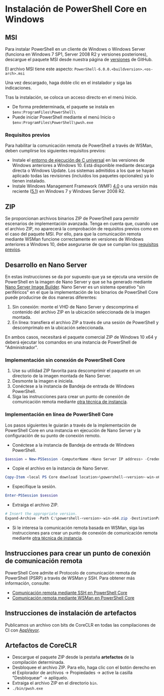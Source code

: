 # <a name="installing-powershell-core-on-windows"></a>Instalación de PowerShell Core en Windows

## <a name="msi"></a>MSI

Para instalar PowerShell en un cliente de Windows o Windows Server (funciona en Windows 7 SP1, Server 2008 R2 y versiones posteriores), descargue el paquete MSI desde nuestra página de [versiones][] de GitHub.

El archivo MSI tiene este aspecto: `PowerShell-6.0.0.<buildversion>.<os-arch>.msi`
<!-- TODO: should be updated to point to the Download Center as well -->

Una vez descargado, haga doble clic en el instalador y siga las indicaciones.

Tras la instalación, se coloca un acceso directo en el menú Inicio.

* De forma predeterminada, el paquete se instala en `$env:ProgramFiles\PowerShell\`
* Puede iniciar PowerShell mediante el menú Inicio o `$env:ProgramFiles\PowerShell\pwsh.exe`

### <a name="prerequisites"></a>Requisitos previos

Para habilitar la comunicación remota de PowerShell a través de WSMan, deben cumplirse los siguientes requisitos previos:

* Instale el [entorno de ejecución de C universal](https://www.microsoft.com/download/details.aspx?id=50410) en las versiones de Windows anteriores a Windows 10.
  Está disponible mediante descarga directa o Windows Update.
  Los sistemas admitidos a los que se hayan aplicado todas las revisiones (incluidos los paquetes opcionales) ya lo tienen instalado.
* Instale Windows Management Framework (WMF) [4.0](https://www.microsoft.com/download/details.aspx?id=40855) o una versión más reciente ([5.1](https://www.microsoft.com/download/details.aspx?id=54616)) en Windows 7 y Windows Server 2008 R2.

## <a name="zip"></a>ZIP

Se proporcionan archivos binarios ZIP de PowerShell para permitir escenarios de implementación avanzada.
Tenga en cuenta que, cuando use el archivo ZIP, no aparecerá la comprobación de requisitos previos como en el caso del paquete MSI.
Por ello, para que la comunicación remota mediante WSMan funcione correctamente en versiones de Windows anteriores a Windows 10, debe asegurarse de que se cumplan los [requisitos previos](#prerequisites).

## <a name="deploying-on-nano-server"></a>Desarrollo en Nano Server

En estas instrucciones se da por supuesto que ya se ejecuta una versión de PowerShell en la imagen de Nano Server y que se ha generado mediante [Nano Server Image Builder](https://technet.microsoft.com/windows-server-docs/get-started/deploy-nano-server).
Nano Server es un sistema operativo "sin periféricos" en el que la implementación de los binarios de PowerShell Core puede producirse de dos maneras diferentes:

1. Sin conexión: monte el VHD de Nano Server y descomprima el contenido del archivo ZIP en la ubicación seleccionada de la imagen montada.
1. En línea: transfiera el archivo ZIP a través de una sesión de PowerShell y descomprímalo en la ubicación seleccionada.

En ambos casos, necesitará el paquete comercial ZIP de Windows 10 x64 y deberá ejecutar los comandos en una instancia de PowerShell de "Administrador".

### <a name="offline-deployment-of-powershell-core"></a>Implementación sin conexión de PowerShell Core

1. Use su utilidad ZIP favorita para descomprimir el paquete en un directorio de la imagen montada de Nano Server.
1. Desmonte la imagen e iníciela.
1. Conéctese a la instancia de Bandeja de entrada de Windows PowerShell.
1. Siga las instrucciones para crear un punto de conexión de comunicación remota mediante [otra técnica de instancia](#executed-by-another-instance-of-powershell-on-behalf-of-the-instance-that-it-will-register).

### <a name="online-deployment-of-powershell-core"></a>Implementación en línea de PowerShell Core

Los pasos siguientes le guiarán a través de la implementación de PowerShell Core en una instancia en ejecución de Nano Server y la configuración de su punto de conexión remoto.

* Conéctese a la instancia de Bandeja de entrada de Windows PowerShell.

```powershell
$session = New-PSSession -ComputerName <Nano Server IP address> -Credential <An Administrator account on the system>
```

* Copie el archivo en la instancia de Nano Server.

```powershell
Copy-Item <local PS Core download location>\powershell-<version>-win-x64.zip c:\ -ToSession $session
```

* Especifique la sesión.

```powershell
Enter-PSSession $session
```

* Extraiga el archivo ZIP.

```powershell
# Insert the appropriate version.
Expand-Archive -Path C:\powershell-<version>-win-x64.zip -DestinationPath "C:\PowerShellCore_<version>"
```

* Si le interesa la comunicación remota basada en WSMan, siga las instrucciones para crear un punto de conexión de comunicación remota mediante [otra técnica de instancia](../core-powershell/WSMan-Remoting-in-PowerShell-Core.md#executed-by-another-instance-of-powershell-on-behalf-of-the-instance-that-it-will-register).

## <a name="instructions-to-create-a-remoting-endpoint"></a>Instrucciones para crear un punto de conexión de comunicación remota

PowerShell Core admite el Protocolo de comunicación remota de PowerShell (PSRP) a través de WSMan y SSH. Para obtener más información, consulte:

* [Comunicación remota mediante SSH en PowerShell Core][ssh-remoting]
* [Comunicación remota mediante WSMan en PowerShell Core][wsman-remoting]

## <a name="artifact-installation-instructions"></a>Instrucciones de instalación de artefactos

Publicamos un archivo con bits de CoreCLR en todas las compilaciones de CI con [AppVeyor][].

## <a name="coreclr-artifacts"></a>Artefactos de CoreCLR

* Descargue el paquete ZIP desde la pestaña **artefactos** de la compilación determinada.
* Desbloquee el archivo ZIP. Para ello, haga clic con el botón derecho en el Explorador de archivos -> Propiedades -> active la casilla "Desbloquear" -> aplíquelo.
* Extraiga el archivo ZIP en el directorio `bin`.
* `./bin/pwsh.exe`

<!-- [download-center]: TODO -->
[versiones]: https://github.com/PowerShell/PowerShell/releases
[signing]: ../../tools/Sign-Package.ps1
[ssh-remoting]: ../core-powershell/SSH-Remoting-in-PowerShell-Core.md
[wsman-remoting]: ../core-powershell/WSMan-Remoting-in-PowerShell-Core.md
[AppVeyor]: https://ci.appveyor.com/project/PowerShell/powershell

